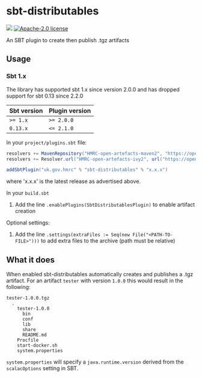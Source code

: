 # sbt-distributables

![](https://img.shields.io/github/v/release/hmrc/sbt-distributables)
[![Apache-2.0 license](http://img.shields.io/badge/license-Apache-brightgreen.svg)](http://www.apache.org/licenses/LICENSE-2.0.html)

An SBT plugin to create then publish .tgz artifacts

Usage
-----

### Sbt 1.x

The library has supported sbt 1.x since version 2.0.0 and has dropped support for sbt 0.13 since 2.2.0

| Sbt version | Plugin version |
| ----------- | -------------- |
| `>= 1.x`    | `>= 2.0.0`     |
| `0.13.x`    | `<= 2.1.0`     |



In your `project/plugins.sbt` file:

```scala
resolvers += MavenRepository("HMRC-open-artefacts-maven2", "https://open.artefacts.tax.service.gov.uk/maven2")
resolvers += Resolver.url("HMRC-open-artefacts-ivy2", url("https://open.artefacts.tax.service.gov.uk/ivy2"))(Resolver.ivyStylePatterns)

addSbtPlugin("uk.gov.hmrc" % "sbt-distributables" % "x.x.x")
```

where 'x.x.x' is the latest release as advertised above.

In your `build.sbt`

1. Add the line ```.enablePlugins(SbtDistributablesPlugin)``` to enable artifact creation

Optional settings:

1. Add the line ```.settings(extraFiles := Seq(new File("<PATH-TO-FILE>")))``` to add extra files to the archive (path must be relative)

What it does
------------

When enabled sbt-distributables automatically creates and publishes a .tgz artifact. For an artifact `tester` with version `1.0.0` this would result in the following:

```
tester-1.0.0.tgz
  .
    tester-1.0.0
      bin
      conf
      lib
      share
      README.md
    Procfile
    start-docker.sh
    system.properties
```

`system.properties` will specify a `java.runtime.version` derived from the `scalacOptions` setting in SBT.

